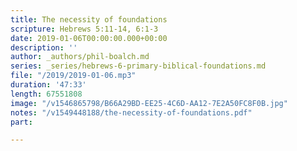 ```yaml
---
title: The necessity of foundations
scripture: Hebrews 5:11-14, 6:1-3
date: 2019-01-06T00:00:00.000+00:00
description: ''
author: _authors/phil-boalch.md
series: _series/hebrews-6-primary-biblical-foundations.md
file: "/2019/2019-01-06.mp3"
duration: '47:33'
length: 67551808
image: "/v1546865798/B66A29BD-EE25-4C6D-AA12-7E2A50FC8F0B.jpg"
notes: "/v1549448188/the-necessity-of-foundations.pdf"
part: 

---
```

